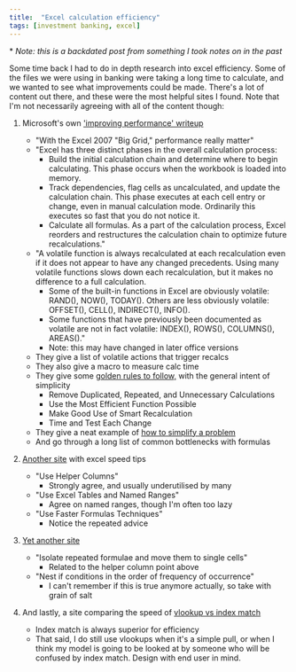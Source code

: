 ```yaml
---
title:  "Excel calculation efficiency"
tags: [investment banking, excel]
---
```


\* *Note: this is a backdated post from something I took notes on in the past*

Some time back I had to do in depth research into excel efficiency. Some of the files we were using in banking were taking a long time to calculate, and we wanted to see what improvements could be made. There's a lot of content out there, and these were the most helpful sites I found. Note that I'm not necessarily agreeing with all of the content though:

1. Microsoft's own ['improving performance' writeup](https://docs.microsoft.com/en-us/previous-versions/office/developer/office-2007/aa730921(v=office.12) "office performance 2007")

   * "With the Excel 2007 "Big Grid," performance really matter"
   * "Excel has three distinct phases in the overall calculation process:
     * Build the initial calculation chain and determine where to begin calculating. This phase occurs when the workbook is loaded into memory.
     * Track dependencies, flag cells as uncalculated, and update the calculation chain. This phase executes at each cell entry or change, even in manual calculation mode. Ordinarily this executes so fast that you do not notice it.
     * Calculate all formulas. As a part of the calculation process, Excel reorders and restructures the calculation chain to optimize future recalculations."
   * "A volatile function is always recalculated at each recalculation even if it does not appear to have any changed precedents. Using many volatile functions slows down each recalculation, but it makes no difference to a full calculation.
     * Some of the built-in functions in Excel are obviously volatile: RAND(), NOW(), TODAY(). Others are less obviously volatile: OFFSET(), CELL(), INDIRECT(), INFO().
     * Some functions that have previously been documented as volatile are not in fact volatile: INDEX(), ROWS(), COLUMNS(), AREAS()."
     * Note: this may have changed in later office versions
   * They give a list of volatile actions that trigger recalcs
   * They also give a macro to measure calc time
   * They give some [golden rules to follow,](https://docs.microsoft.com/en-us/previous-versions/office/developer/office-2007/aa730921(v=office.12)#first-golden-rule-remove-duplicated-repeated-and-unnecessary-calculations "golden rules") with the general intent of simplicity
     * Remove Duplicated, Repeated, and Unnecessary Calculations
     * Use the Most Efficient Function Possible
     * Make Good Use of Smart Recalculation
     * Time and Test Each Change
   * They give a neat example of [how to simplify a problem](https://docs.microsoft.com/en-us/previous-versions/office/developer/office-2007/aa730921(v=office.12)#dynamic-count-unique "example problem")
   * And go through a long list of common bottlenecks with formulas
   
2. [Another site](https://trumpexcel.com/suffering-from-slow-excel-spreadsheets/ "trump excel") with excel speed tips

   * "Use Helper Columns"
     * Strongly agree, and usually underutilised by many
   * "Use Excel Tables and Named Ranges"
     * Agree on named ranges, though I'm often too lazy
   * "Use Faster Formulas Techniques"
     * Notice the repeated advice
    
3. [Yet another site](http://www.databison.com/how-to-speed-up-calculation-and-improve-performance-of-excel-and-vba/ "databison")

   * "Isolate repeated formulae and move them to single cells"
     * Related to the helper column point above
   * "Nest if conditions in the order of frequency of occurrence"
     * I can't remember if this is true anymore actually, so take with grain of salt
    
4. And lastly, a site comparing the speed of [vlookup vs index match](http://www.exceluser.com/blog/727/excels-fastest-lookup-methods-the-tested-results.html "vlookup vs index match")

   * Index match is always superior for efficiency
   * That said, I do still use vlookups when it's a simple pull, or when I think my model is going to be looked at by someone who will be confused by index match. Design with end user in mind.
    
